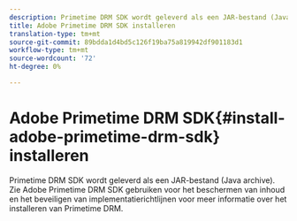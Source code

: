 ```yaml
---
description: Primetime DRM SDK wordt geleverd als een JAR-bestand (Java archive). Zie Adobe Primetime DRM SDK gebruiken voor het beschermen van inhoud en het beveiligen van implementatierichtlijnen voor meer informatie over het installeren van Primetime DRM.
title: Adobe Primetime DRM SDK installeren
translation-type: tm+mt
source-git-commit: 89bdda1d4bd5c126f19ba75a819942df901183d1
workflow-type: tm+mt
source-wordcount: '72'
ht-degree: 0%

---
```



# Adobe Primetime DRM SDK{#install-adobe-primetime-drm-sdk} installeren

Primetime DRM SDK wordt geleverd als een JAR-bestand (Java archive). Zie Adobe Primetime DRM SDK gebruiken voor het beschermen van inhoud en het beveiligen van implementatierichtlijnen voor meer informatie over het installeren van Primetime DRM.

